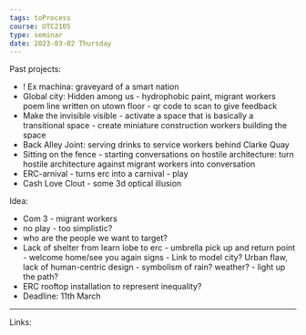 ```yaml
---
tags: toProcess
course: UTC2105
type: seminar
date: 2023-03-02 Thursday
---
```


Past projects:
- ! Ex machina: graveyard of a smart nation
- Global city: Hidden among us - hydrophobic paint, migrant workers poem line written on utown floor - qr code to scan to give feedback
- Make the invisible visible - activate a space that is basically a transitional space - create miniature construction workers building the space
- Back Alley Joint: serving drinks to service workers behind Clarke Quay 
- Sitting on the fence - starting conversations on hostile architecture: turn hostile architecture against migrant workers into conversation
- ERC-arnival - turns erc into a carnival - play
- Cash Love Clout - some 3d optical illusion

Idea:
- Com 3 - migrant workers
- no play - too simplistic?
- who are the people we want to target? 
- Lack of shelter from learn lobe to erc - umbrella pick up and return point - welcome home/see you again signs - Link to model city? Urban flaw, lack of human-centric design - symbolism of rain? weather? - light up the path?
- ERC rooftop installation to represent inequality?
- Deadline: 11th March






---
Links:
